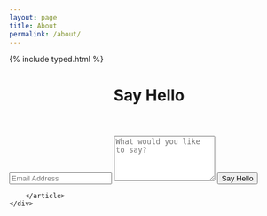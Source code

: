 ```yaml
---
layout: page
title: About
permalink: /about/
---
```


{% include typed.html %}

<span class="element"></span>
<script>
    $(function(){
        $(".element").typed({
            strings: ["This section is still in process..^1000 meanwhile check out the links below.^300<br>Or say hello^1000 <br> Cheers"],
            typeSpeed: 0
        });
    });
</script>



<div class="contact-form">
          <div class="measure">
            <div class="post">
                  <header class="post-header">
                    <h1 class="h2">Say Hello</h1>
                  </header>
                  <article class="post-content">
                  <div class="py2">
                  <form action="https://formspree.io/karlheinzniebuhr@protonmail.com" method="POST" class="">
                    <input type="text" name="email" class="input mobile-block" placeholder="Email Address">
                    <textarea type="text" name="content" class="input mobile-block" rows="5" placeholder="What would you like to say?"></textarea>
                    <input type="submit" class="button button-blue button-big mobile-block" value="Say Hello">
                  </form>
                </div>

        </article>
    </div>
 </div>
</div>



